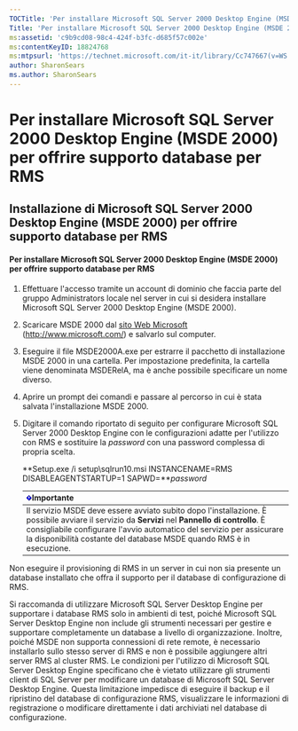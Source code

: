 ```yaml
---
TOCTitle: 'Per installare Microsoft SQL Server 2000 Desktop Engine (MSDE 2000) per offrire supporto database per RMS'
Title: 'Per installare Microsoft SQL Server 2000 Desktop Engine (MSDE 2000) per offrire supporto database per RMS'
ms:assetid: 'c9b9cd08-98c4-424f-b3fc-d685f57c002e'
ms:contentKeyID: 18824768
ms:mtpsurl: 'https://technet.microsoft.com/it-it/library/Cc747667(v=WS.10)'
author: SharonSears
ms.author: SharonSears
---
```


Per installare Microsoft SQL Server 2000 Desktop Engine (MSDE 2000) per offrire supporto database per RMS
=========================================================================================================

Installazione di Microsoft SQL Server 2000 Desktop Engine (MSDE 2000) per offrire supporto database per RMS
-----------------------------------------------------------------------------------------------------------

#### Per installare Microsoft SQL Server 2000 Desktop Engine (MSDE 2000) per offrire supporto database per RMS

1.  Effettuare l'accesso tramite un account di dominio che faccia parte del gruppo Administrators locale nel server in cui si desidera installare Microsoft SQL Server 2000 Desktop Engine (MSDE 2000).

2.  Scaricare MSDE 2000 dal [sito Web Microsoft](http://www.microsoft.com/) (http://www.microsoft.com/) e salvarlo sul computer.

3.  Eseguire il file MSDE2000A.exe per estrarre il pacchetto di installazione MSDE 2000 in una cartella. Per impostazione predefinita, la cartella viene denominata MSDERelA, ma è anche possibile specificare un nome diverso.

4.  Aprire un prompt dei comandi e passare al percorso in cui è stata salvata l'installazione MSDE 2000.

5.  Digitare il comando riportato di seguito per configurare Microsoft SQL Server 2000 Desktop Engine con le configurazioni adatte per l'utilizzo con RMS e sostituire la *password* con una password complessa di propria scelta.

    **Setup.exe /i setup\\sqlrun10.msi INSTANCENAME=RMS DISABLEAGENTSTARTUP=1 SAPWD=***password*

    | ![](/security-updates/images/Cc747667.Important(WS.10).gif)Importante                                                                                                                                                                                                                   |
    |----------------------------------------------------------------------------------------------------------------------------------------------------------------------------------------------------------------------------------------------------------------------------------------------------|
    | Il servizio MSDE deve essere avviato subito dopo l'installazione. È possibile avviare il servizio da **Servizi** nel **Pannello di controllo**. È consigliabile configurare l'avvio automatico del servizio per assicurare la disponibilità costante del database MSDE quando RMS è in esecuzione. |

Non eseguire il provisioning di RMS in un server in cui non sia presente un database installato che offra il supporto per il database di configurazione di RMS.

Si raccomanda di utilizzare Microsoft SQL Server Desktop Engine per supportare i database RMS solo in ambienti di test, poiché Microsoft SQL Server Desktop Engine non include gli strumenti necessari per gestire e supportare completamente un database a livello di organizzazione. Inoltre, poiché MSDE non supporta connessioni di rete remote, è necessario installarlo sullo stesso server di RMS e non è possibile aggiungere altri server RMS al cluster RMS. Le condizioni per l'utilizzo di Microsoft SQL Server Desktop Engine specificano che è vietato utilizzare gli strumenti client di SQL Server per modificare un database di Microsoft SQL Server Desktop Engine. Questa limitazione impedisce di eseguire il backup e il ripristino del database di configurazione RMS, visualizzare le informazioni di registrazione o modificare direttamente i dati archiviati nel database di configurazione.
